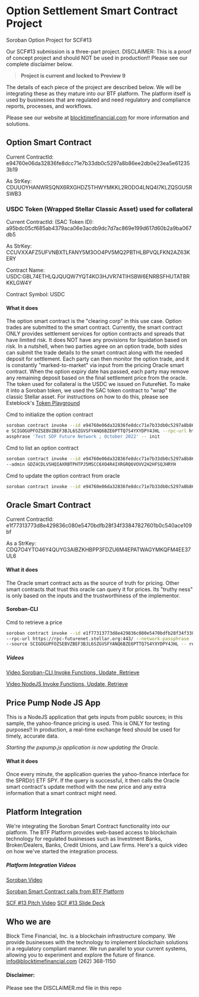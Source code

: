 # Option Settlement Smart Contract Project
Soroban Option Project for SCF#13

Our SCF#13 submission is a three-part project.
DISCLAIMER: This is a proof of concept project and should NOT be used in production!!
Please see our complete disclaimer below.

>**Project is current and locked to Preview 9**

The details of each piece of the project are described below.  We will be integrating
these as they mature into our BTF platform.  The platform itself is used by businesses
that are regulated and need regulatory and compliance reports, processes, and workflows.

Please see our website at [blocktimefinancial.com](https://blocktimefinancial.com) for more information and solutions.

## Option Smart Contract
Current ContractId: e94760e06da32836fe8dcc71e7b33db0c5297a8b86ee2db0e23ea5e612353b19

As StrKey: CDUUOYHANWRSQNX6RXGHDZ5THWYMKKL2RODO4LNQ4I7KLZQSGU5RSWB3
### USDC Token (Wrapped Stellar Classic Asset) used for collateral
Current ContractId: (SAC Token ID): a95bdc05cf685ab4379aca06e3acdb9dc7d7ac869e199d617d60b2a9ba067db5

As StrKey: CCUVXXAFZ5UFVNBXTLFANY5M3OO4PV5MQ2PBTHLBPVQLFKN2AZ63KERY

Contract Name: USDC:GBL74ETHLQJQUQW7YQT4KO3HJVR74TIHSBW6ENRBSFHUTATBRKKLGW4Y

Contract Symbol: USDC
#### What it does
The option smart contract is the "clearing corp" in this use case.  Option trades are submitted
to the smart contract.  Currently, the smart contract ONLY provides settlement services for 
option contracts and spreads that have limited risk.  It does NOT have any provisions for liquidation
based on risk.  In a nutshell, when two parties agree on an option trade, both sides can submit the trade
details to the smart contract along with the needed deposit for settlement.  Each party can then monitor the option
trade, and it is constantly "marked-to-market" via input from the pricing Oracle smart contract.
When the option expiry date has passed, each party may remove any remaining deposit based on the final 
settlement price from the oracle.  The token used for collateral is the USDC we issued on FutureNet.
To make it into a Soroban token, we used the SAC token contract to "wrap" the classic Stellar asset.
For instructions on how to do this, please see Esteblock's [Token Playground](https://token-playground.gitbook.io/guide/)

Cmd to initialize the option contract
```sh
soroban contract invoke --id e94760e06da32836fe8dcc71e7b33db0c5297a8b86ee2db0e23ea5e612353b19 --sourc
e SCIGOGUPFOZSEBVZBEF3BJL6SZGVSFYANQ6BZE6PTTQ7S4YXYDPY4JHL --rpc-url https://rpc-futurenet.stellar.org:443 --network-p
assphrase 'Test SDF Future Network ; October 2022' -- init
```

Cmd to list an option contract
```sh
soroban contract invoke --id e94760e06da32836fe8dcc71e7b33db0c5297a8b86ee2db0e23ea5e612353b19 --source SCIGOGUPFOZSEBVZBEF3BJL6SZGVSFYANQ6BZE6PTTQ7S4YXYDPY4JHL --rpc-url https://rpc-futurenet.stellar.org:443 --network-passphrase 'Test SDF Future Network ; October 2022' -- list --opt_type 10 --strike 100 --exp 168782113900 --oracle CDQ7O4YTO46Y4QUYG3AIBZKHBPP3FDZU6M4EPATWAGYMKQFM4EE37UL6 --token CCUVXXAFZ5UFVNBXTLFANY5M3OO4PV5MQ2PBTHLBPVQLFKN2AZ63KERY 
--admin GDZ4CDLVSHQIAXRBTPHTPJ5MSCC6XO4R4IXRGRQ6VOVV2H2HFSQJHRYH
```

Cmd to update the option contract from oracle
```sh
soroban contract invoke --id e94760e06da32836fe8dcc71e7b33db0c5297a8b86ee2db0e23ea5e612353b19 --source SCIGOGUPFOZSEBVZBEF3BJL6SZGVSFYANQ6BZE6PTTQ7S4YXYDPY4JHL --rpc-url https://rpc-futurenet.stellar.org:443 --network-passphrase 'Test SDF Future Network ; October 2022' -- upd_px
```

## Oracle Smart Contract
Current ContractId: e1f77313773d8e429836c080e5470bdfb28f34f33847827601b0c540ace109bf

As a StrKey: CDQ7O4YTO46Y4QUYG3AIBZKHBPP3FDZU6M4EPATWAGYMKQFM4EE37UL6

#### What it does
The Oracle smart contract acts as the source of truth for pricing.  Other smart contracts that trust
this oracle can query it for prices.  Its "truthy ness" is only based on the inputs and the trustworthiness
of the implementor. 

#### Soroban-CLI
Cmd to retrieve a price
```sh
soroban contract invoke --id e1f77313773d8e429836c080e5470bdfb28f34f33847827601b0c540ace109bf \
--rpc-url https://rpc-futurenet.stellar.org:443/ --network-passphrase 'Test SDF Future Network ; October 2022' \
--source SCIGOGUPFOZSEBVZBEF3BJL6SZGVSFYANQ6BZE6PTTQ7S4YXYDPY4JHL -- retrieve
```
##### Videos 
[Video Soroban-CLI Invoke Functions, Update, Retrieve](https://www.loom.com/share/934ae32d84624cfc83e120a5766cf60a)

[Video NodeJS Invoke Functions, Update, Retrieve](https://www.loom.com/share/10707c09005b4e1aaf3e11fd31fbf297)

## Price Pump Node JS App
This is a NodeJS application that gets inputs from public sources; in this sample, the yahoo-finance
pricing is used.  This is ONLY for testing purposes!!  In production, a real-time exchange feed should
be used for timely, accurate  data.  

*Starting the pxpump.js application is now updating the Oracle.*
#### What it does
Once every minute, the application queries the yahoo-finance interface for the SPRD(r) ETF SPY.
If the query is successful, it then calls the Oracle smart contract's update method with the new price
and any extra information that a smart contract might need. 
## Platform Integration
We're integrating the Soroban Smart Contract functionality into our platform.  The BTF Platform
provides web-based access to blockchain technology for regulated businesses such as Investment Banks,
Broker/Dealers, Banks, Credit Unions, and Law firms.  Here's a quick video on how we've started
the integration process.

##### Platform Integration Videos
[Soroban Video](https://www.loom.com/share/9a13bd19491b443f8c145040bca0d105)

[Soroban Smart Contract calls from BTF Platform](https://www.loom.com/share/ec6ffaaf9b5340bc85b8d005edf45900)

[SCF #13 Pitch Video](https://youtu.be/iUjGjVV6DVw)
[SCF #13 Slide Deck](https://www.canva.com/design/DAFhT7nGxr8/LcUwa4GXjQMr6T3Y8CseaQ/edit?utm_content=DAFhT7nGxr8&utm_campaign=designshare&utm_medium=link2&utm_source=sharebutton)
## Who we are
Block Time Financial, Inc. is a blockchain infrastructure company.  We provide businesses with the technology to implement blockchain solutions in
a regulatory compliant manner.  We run parallel to your current systems, allowing you to experiment and explore the future of finance.
info@blocktimefinancial.com
(262) 368-1150
#### Disclaimer:
Please see the DISCLAIMER.md file in this repo
